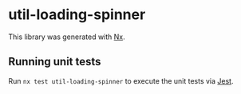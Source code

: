 # util-loading-spinner

This library was generated with [Nx](https://nx.dev).

## Running unit tests

Run `nx test util-loading-spinner` to execute the unit tests via [Jest](https://jestjs.io).
